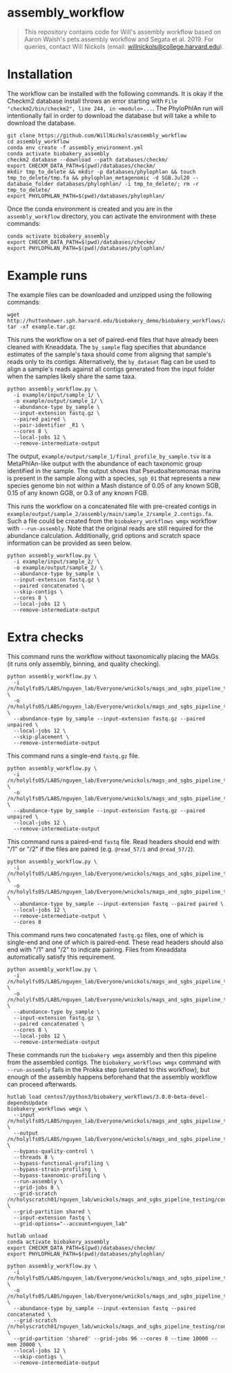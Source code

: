 # assembly_workflow

> This repository contains code for Will's assembly workflow based on Aaron Walsh's pets assembly workflow and Segata et al. 2019. For queries, contact Will Nickols (email: <willnickols@college.harvard.edu>).

# Installation

The workflow can be installed with the following commands.  It is okay if the Checkm2 database install throws an error starting with `File "checkm2/bin/checkm2", line 244, in <module>...`.  The PhyloPhlAn run will intentionally fail in order to download the database but will take a while to download the database.
```
git clone https://github.com/WillNickols/assembly_workflow
cd assembly_workflow
conda env create -f assembly_environment.yml
conda activate biobakery_assembly
checkm2 database --download --path databases/checkm/
export CHECKM_DATA_PATH=$(pwd)/databases/checkm/
mkdir tmp_to_delete && mkdir -p databases/phylophlan && touch tmp_to_delete/tmp.fa && phylophlan_metagenomic -d SGB.Jul20 --database_folder databases/phylophlan/ -i tmp_to_delete/; rm -r tmp_to_delete/
export PHYLOPHLAN_PATH=$(pwd)/databases/phylophlan/
```

Once the conda environment is created and you are in the `assembly_workflow` directory, you can activate the environment with these commands:
```
conda activate biobakery_assembly
export CHECKM_DATA_PATH=$(pwd)/databases/checkm/
export PHYLOPHLAN_PATH=$(pwd)/databases/phylophlan/
```

# Example runs

The example files can be downloaded and unzipped using the following commands:
```
wget http://huttenhower.sph.harvard.edu/biobakery_demo/biobakery_workflows/assembly/example.tar.gz
tar -xf example.tar.gz
```

This runs the workflow on a set of paired-end files that have already been cleaned with Kneaddata.  The `by_sample` flag specifies that abundance estimates of the sample's taxa should come from aligning that sample's reads only to its contigs.  Alternatively, the `by_dataset` flag can be used to align a sample's reads against all contigs generated from the input folder when the samples likely share the same taxa.
```
python assembly_workflow.py \
  -i example/input/sample_1/ \
  -o example/output/sample_1/ \
  --abundance-type by_sample \
  --input-extension fastq.gz \
  --paired paired \
  --pair-identifier _R1 \
  --cores 8 \
  --local-jobs 12 \
  --remove-intermediate-output
```

The output, `example/output/sample_1/final_profile_by_sample.tsv` is a MetaPhlAn-like output with the abundance of each taxonomic group identified in the sample.  The output shows that Pseudoalteromonas marina is present in the sample along with a species, `sgb_01` that represents a new species genome bin not within a Mash distance of 0.05 of any known SGB, 0.15 of any known GGB, or 0.3 of any known FGB.

This runs the workflow on a concatenated file with pre-created contigs in `example/output/sample_2/assembly/main/sample_2/sample_2.contigs.fa`.  Such a file could be created from the `biobakery_workflows wmgx` workflow with `--run-assembly`.  Note that the original reads are still required for the abundance calculation.  Additionally, grid options and scratch space information can be provided as seen below.
```
python assembly_workflow.py \
  -i example/input/sample_2/ \
  -o example/output/sample_2/ \
  --abundance-type by_sample \
  --input-extension fastq.gz \
  --paired concatenated \
  --skip-contigs \
  --cores 8 \
  --local-jobs 12 \
  --remove-intermediate-output
```

# Extra checks

This command runs the workflow without taxonomically placing the MAGs (it runs only assembly, binning, and quality checking).
```
python assembly_workflow.py \
  -i /n/holylfs05/LABS/nguyen_lab/Everyone/wnickols/mags_and_sgbs_pipeline_testing/test_inputs/single_end/ \
  -o /n/holylfs05/LABS/nguyen_lab/Everyone/wnickols/mags_and_sgbs_pipeline_testing/test_outputs/single_end/ \
  --abundance-type by_sample --input-extension fastq.gz --paired unpaired \
  --local-jobs 12 \
  --skip-placement \
  --remove-intermediate-output
```

This command runs a single-end `fastq.gz` file.
```
python assembly_workflow.py \
  -i /n/holylfs05/LABS/nguyen_lab/Everyone/wnickols/mags_and_sgbs_pipeline_testing/test_inputs/single_end/ \
  -o /n/holylfs05/LABS/nguyen_lab/Everyone/wnickols/mags_and_sgbs_pipeline_testing/test_outputs/single_end/ \
  --abundance-type by_sample --input-extension fastq.gz --paired unpaired \
  --local-jobs 12 \
  --remove-intermediate-output
```

This command runs a paired-end `fastq` file.  Read headers should end with "/1" or "/2" if the files are paired (e.g. `@read_57/1` and `@read_57/2`).
```
python assembly_workflow.py \
  -i /n/holylfs05/LABS/nguyen_lab/Everyone/wnickols/mags_and_sgbs_pipeline_testing/test_inputs/paired_end/ \
  -o /n/holylfs05/LABS/nguyen_lab/Everyone/wnickols/mags_and_sgbs_pipeline_testing/test_outputs/paired_end/ \
  --abundance-type by_sample --input-extension fastq --paired paired \
  --local-jobs 12 \
  --remove-intermediate-output \
  --cores 8
```

This command runs two concatenated `fastq.gz` files, one of which is single-end and one of which is paired-end.  These read headers should also end with "/1" and "/2" to indicate pairing.  Files from Kneaddata automatically satisfy this requirement.
```
python assembly_workflow.py \
  -i /n/holylfs05/LABS/nguyen_lab/Everyone/wnickols/mags_and_sgbs_pipeline_testing/test_inputs/concat/ \
  -o /n/holylfs05/LABS/nguyen_lab/Everyone/wnickols/mags_and_sgbs_pipeline_testing/test_outputs/concat/ \
  --abundance-type by_sample \
  --input-extension fastq.gz \
  --paired concatenated \
  --cores 8 \
  --local-jobs 12 \
  --remove-intermediate-output
```

These commands run the `biobakery wmgx` assembly and then this pipeline from the assembled contigs.  The `biobakery_workflows wmgx` command with `--run-assembly` fails in the Prokka step (unrelated to this workflow), but enough of the assembly happens beforehand that the assembly workflow can proceed afterwards.
```
hutlab load centos7/python3/biobakery_workflows/3.0.0-beta-devel-dependsUpdate
biobakery_workflows wmgx \
  --input /n/holylfs05/LABS/nguyen_lab/Everyone/wnickols/mags_and_sgbs_pipeline_testing/test_inputs/contigs_int_kneaddata/ \
  --output /n/holylfs05/LABS/nguyen_lab/Everyone/wnickols/mags_and_sgbs_pipeline_testing/test_outputs/contigs_int/ \
  --bypass-quality-control \
  --threads 8 \
  --bypass-functional-profiling \
  --bypass-strain-profiling \
  --bypass-taxonomic-profiling \
  --run-assembly \
  --grid-jobs 8 \
  --grid-scratch /n/holyscratch01/nguyen_lab/wnickols/mags_and_sgbs_pipeline_testing/contigs_int/ \
  --grid-partition shared \
  --input-extension fastq \
  --grid-options="--account=nguyen_lab"
  
hutlab unload
conda activate biobakery_assembly
export CHECKM_DATA_PATH=$(pwd)/databases/checkm/
export PHYLOPHLAN_PATH=$(pwd)/databases/phylophlan/

python assembly_workflow.py \
  -i /n/holylfs05/LABS/nguyen_lab/Everyone/wnickols/mags_and_sgbs_pipeline_testing/test_inputs/contigs_int_kneaddata/ \
  -o /n/holylfs05/LABS/nguyen_lab/Everyone/wnickols/mags_and_sgbs_pipeline_testing/test_outputs/contigs_int/ \
  --abundance-type by_sample --input-extension fastq --paired concatenated \
  --grid-scratch /n/holyscratch01/nguyen_lab/wnickols/mags_and_sgbs_pipeline_testing/contigs_int/ \
  --grid-partition 'shared' --grid-jobs 96 --cores 8 --time 10000 --mem 20000 \
  --local-jobs 12 \
  --skip-contigs \
  --remove-intermediate-output
```
